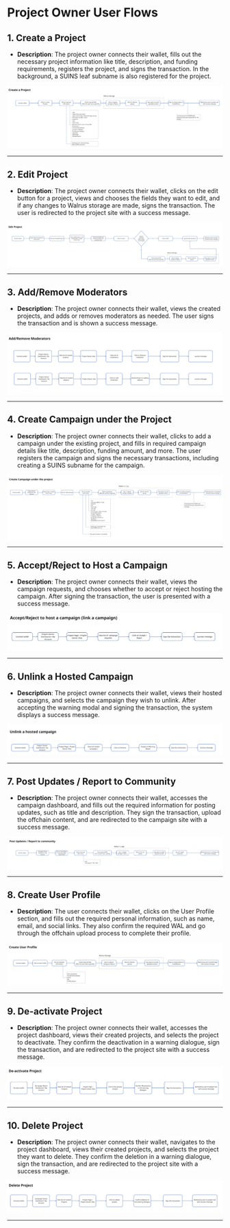 # Project Owner User Flows

## 1. Create a Project
- **Description**: The project owner connects their wallet, fills out the necessary project information like title, description, and funding requirements, registers the project, and signs the transaction. In the background, a SUINS leaf subname is also registered for the project.

![Create a Project](./images/PO-createaproject.PNG)

---

## 2. Edit Project
- **Description**: The project owner connects their wallet, clicks on the edit button for a project, views and chooses the fields they want to edit, and if any changes to Walrus storage are made, signs the transaction. The user is redirected to the project site with a success message.

![Edit Project](./images/PO-editproject.PNG)

---

## 3. Add/Remove Moderators
- **Description**: The project owner connects their wallet, views the created projects, and adds or removes moderators as needed. The user signs the transaction and is shown a success message.

![Add/Remove Moderators](./images/PO-addmoderator.PNG)

---

## 4. Create Campaign under the Project
- **Description**: The project owner connects their wallet, clicks to add a campaign under the existing project, and fills in required campaign details like title, description, funding amount, and more. The user registers the campaign and signs the necessary transactions, including creating a SUINS subname for the campaign.

![Create Campaign under the Project](./images/PO-creatcampaign.PNG)

---

## 5. Accept/Reject to Host a Campaign
- **Description**: The project owner connects their wallet, views the campaign requests, and chooses whether to accept or reject hosting the campaign. After signing the transaction, the user is presented with a success message.

![Accept/Reject to Host a Campaign](./images/PO-linkcampaign.PNG)

---

## 6. Unlink a Hosted Campaign
- **Description**: The project owner connects their wallet, views their hosted campaigns, and selects the campaign they wish to unlink. After accepting the warning modal and signing the transaction, the system displays a success message.

![Unlink a Hosted Campaign](./images/PO-unlinkcampaign.PNG)

---

## 7. Post Updates / Report to Community
- **Description**: The project owner connects their wallet, accesses the campaign dashboard, and fills out the required information for posting updates, such as title and description. They sign the transaction, upload the offchain content, and are redirected to the campaign site with a success message.

![Post Updates / Report to Community](./images/PO-update.PNG)

---

## 8. Create User Profile
- **Description**: The user connects their wallet, clicks on the User Profile section, and fills out the required personal information, such as name, email, and social links. They also confirm the required WAL and go through the offchain upload process to complete their profile.

![Create User Profile](./images/PO-userprofile.PNG)

---

## 9. De-activate Project
- **Description**: The project owner connects their wallet, accesses the project dashboard, views their created projects, and selects the project to deactivate. They confirm the deactivation in a warning dialogue, sign the transaction, and are redirected to the project site with a success message.

![De-activate Project](./images/PO-deactive.PNG)

---

## 10. Delete Project
- **Description**: The project owner connects their wallet, navigates to the project dashboard, views their created projects, and selects the project they want to delete. They confirm the deletion in a warning dialogue, sign the transaction, and are redirected to the project site with a success message.

![Delete Project](./images/PO-delete.PNG)

---
